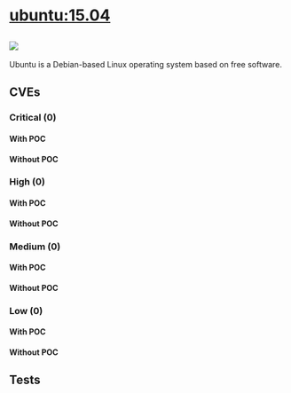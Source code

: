 # [ubuntu:15.04](https://hub.docker.com/_/ubuntu?tab=tags)
![](https://img.shields.io/static/v1?label=tag&message=15.04&color=blue)
---
<p>
Ubuntu is a Debian-based Linux operating system based on free software.
</p>

## CVEs
### Critical (0)
#### With POC

#### Without POC


### High (0)
#### With POC

#### Without POC


### Medium (0)
#### With POC

#### Without POC


### Low (0)
#### With POC

#### Without POC


## Tests
